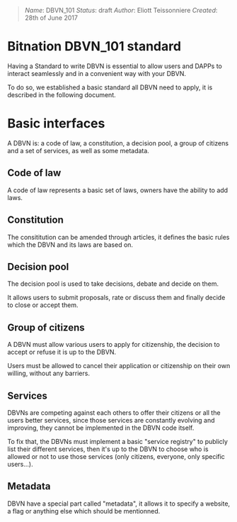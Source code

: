 > _Name_: DBVN_101
> _Status_: draft
> _Author_: Eliott Teissonniere
> _Created_: 28th of June 2017

# Bitnation DBVN_101 standard

Having a Standard to write DBVN is essential to allow users and DAPPs to interact seamlessly and in a convenient way with your DBVN.

To do so, we established a basic standard all DBVN need to apply, it is described in the following document.

# Basic interfaces

A DBVN is: a code of law, a constitution, a decision pool, a group of citizens and a set of services, as well as some metadata.


## Code of law

A code of law represents a basic set of laws, owners have the ability to add laws.


## Constitution

The consititution can be amended through articles, it defines the basic rules which the DBVN and its laws are based on.


## Decision pool

The decision pool is used to take decisions, debate and decide on them.

It allows users to submit proposals, rate or discuss them and finally decide to close or accept them.


## Group of citizens

A DBVN must allow various users to apply for citizenship, the decision to accept or refuse it is up to the DBVN.

Users must be allowed to cancel their application or citizenship on their own willing, without any barriers.


## Services

DBVNs are competing against each others to offer their citizens or all the users better services, since those services are constantly evolving and  improving, they cannot be implemented in the DBVN code itself.

To fix that, the DBVNs must implement a basic "service registry" to publicly list their different services, then it's up to the DBVN to choose who is allowed or not to use those services (only citizens, everyone, only specific users...).


## Metadata

DBVN have a special part called "metadata", it allows it to specify a website, a flag or anything else which should be mentionned.
